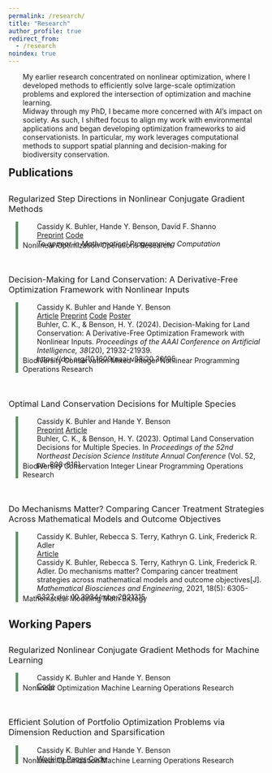 ```yaml
---
permalink: /research/
title: "Research"
author_profile: true
redirect_from:
  - /research
noindex: true
---
```


<style type='text/css'>
  h2 {
    margin-bottom: -1em;
  }

  h3 {
    margin-top: 3em;
    font-weight: normal;
  }

  p {
    margin-left: 2em;
    margin-bottom: -1em;
  }

  .container {
    position: relative;
    margin-left: 2em;
    margin-top: 15px;
  }

  .vertical {
    border-left: 5px solid #609162;
    height: 100%;
    position: absolute;
    margin-left: -1em;
    margin-top: -1px;
    display: inline-block;
  }

  br {
    line-height: 200%;
  }

</style>

My earlier research concentrated on nonlinear optimization, where I developed methods to efficiently solve large-scale optimization problems and explored the intersection of optimization and machine learning.

Midway through my PhD, I became more concerned with AI’s impact on society. As such, I shifted focus to align my work with environmental applications and began developing optimization frameworks to aid conservationists. In particular, my work leverages computational methods to support spatial planning and decision-making for biodiversity conservation.

## Publications

### Regularized Step Directions in Nonlinear Conjugate Gradient Methods

<div class="container">
  <div class="vertical"></div>
  <p>Cassidy K. Buhler, Hande Y. Benson, David F. Shanno</p>
  <p>
    <a href="https://arxiv.org/abs/2110.06308" target="_blank" rel="noopener noreferrer" class="btn--research">Preprint</a>
    <a href="https://github.com/cassiebuhler/ConminCG/tree/c-implementation" target="_blank" rel="noopener noreferrer" class="btn--research">Code</a>
  </p>
  <p><i>To appear in Mathematical Programming Computation</i></p>
  <div class="tags">
    <span class="tag">Nonlinear Optimization</span>
    <span class="tag">Operations Research</span>
  </div>
</div>

### Decision-Making for Land Conservation: A Derivative-Free Optimization Framework with Nonlinear Inputs

<div class="container">
  <div class="vertical"></div>
  <p>Cassidy K. Buhler and Hande Y. Benson</p>
  <p>
    <a href="https://doi.org/10.1609/aaai.v38i20.30195" target="_blank" rel="noopener noreferrer" class="btn--research">Article</a>
    <a href="https://arxiv.org/abs/2308.11549" target="_blank" rel="noopener noreferrer" class="btn--research">Preprint</a>
    <a href="https://github.com/cassiebuhler/conservation-dfo" target="_blank" rel="noopener noreferrer" class="btn--research">Code</a>
    <a href="/files/AAAI24_Poster.pdf" target="_blank" rel="noopener noreferrer" class="btn--research">Poster</a>
  </p>
  <p>Buhler, C. K., & Benson, H. Y. (2024). Decision-Making for Land Conservation: A Derivative-Free Optimization Framework with Nonlinear Inputs. <i>Proceedings of the AAAI Conference on Artificial Intelligence, 38</i>(20), 21932-21939. https://doi.org/10.1609/aaai.v38i20.30195</p>
  <div class="tags">
    <span class="tag">Biodiversity Conservation</span>
    <span class="tag">Mixed-Integer Nonlinear Programming</span>
    <span class="tag">Operations Research</span>
  </div>
</div>

### Optimal Land Conservation Decisions for Multiple Species

<div class="container">
  <div class="vertical"></div>
  <p>Cassidy K. Buhler and Hande Y. Benson</p>
  <p>
    <a href="https://arxiv.org/abs/2307.11863" target="_blank" rel="noopener noreferrer" class="btn--research">Preprint</a>
    <a href="https://nedsi.decisionsciences.org/wp-content/uploads/sites/5/2024/01/3134_ExOrdo-nedsi2023-Version-4.pdf" target="_blank" rel="noopener noreferrer" class="btn--research">Article</a>
  </p>
  <p>Buhler, C. K., & Benson, H. Y. (2023). Optimal Land Conservation Decisions for Multiple Species. In <i>Proceedings of the 52nd Northeast Decision Science Institute Annual Conference</i> (Vol. 52, pp. 808-816).</p>
  <div class="tags">
    <span class="tag">Biodiversity Conservation</span>
    <span class="tag">Integer Linear Programming</span>
    <span class="tag">Operations Research</span>
  </div>
</div>

### Do Mechanisms Matter? Comparing Cancer Treatment Strategies Across Mathematical Models and Outcome Objectives

<div class="container">
  <div class="vertical"></div>
  <p>Cassidy K. Buhler, Rebecca S. Terry, Kathryn G. Link, Frederick R. Adler</p>
  <p>
    <a href="https://www.aimspress.com/article/doi/10.3934/mbe.2021315" target="_blank" rel="noopener noreferrer" class="btn--research">Article</a>
  </p>
  <p>Cassidy K. Buhler, Rebecca S. Terry, Kathryn G. Link, Frederick R. Adler. Do mechanisms matter? Comparing cancer treatment strategies across mathematical models and outcome objectives[J]. <i>Mathematical Biosciences and Engineering</i>, 2021, 18(5): 6305-6327. doi: 10.3934/mbe.2021315</p>
  <div class="tags">
    <span class="tag">Mathematical Modeling</span>
    <span class="tag">Math Biology</span>
  </div>
</div>


## Working Papers

### Regularized Nonlinear Conjugate Gradient Methods for Machine Learning

<div class="container">
  <div class="vertical"></div>
  <p>Cassidy K. Buhler and Hande Y. Benson</p>
  <p>
    <a href="https://github.com/cassiebuhler/ConminCG" target="_blank" rel="noopener noreferrer" class="btn--research">Code</a>
  </p>
  <div class="tags">
    <span class="tag">Nonlinear Optimization</span>
    <span class="tag">Machine Learning</span>
    <span class="tag">Operations Research</span>
  </div>
</div>

### Efficient Solution of Portfolio Optimization Problems via Dimension Reduction and Sparsification

<div class="container">
  <div class="vertical"></div>
  <p>Cassidy K. Buhler and Hande Y. Benson</p>
  <p>
    <a href="https://arxiv.org/abs/2306.12639" target="_blank" rel="noopener noreferrer" class="btn--research">Working Paper</a>
    <a href="https://github.com/cassiebuhler/PODS" target="_blank" rel="noopener noreferrer" class="btn--research">Code</a>
  </p>
  <div class="tags">
    <span class="tag">Nonlinear Optimization</span>
    <span class="tag">Machine Learning</span>
    <span class="tag">Operations Research</span>
  </div>
</div>
